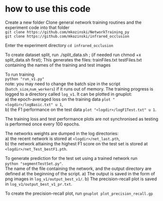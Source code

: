 # how to use this code

Create a new folder
Clone general network training routines and the experiment code into that folder  
`git clone https://github.com/mkozinski/NetworkTraining_py`  
`git clone https://github.com/mkozinski/infrared_occlusion`  

Enter the experiment directory
`cd infrared_occlusion`  

To create dataset split,
run ./split_data.sh <location of the data folder>; (if needed run chmod +x split_data.sh first); 
This generates the files: trainFiles.txt testFiles.txt containing the names of the training and test images

To run training   
`python "run_v1.py"`  
note: you may need to change the batch size in the script (`batch_size`,`num_workers`) if it runs out of memory.
The training progress is logged to a directory called `log_v1`. It can be plotted in gnuplot:  
a) the epoch-averaged loss on the training data `plot "<logdir>/logBasic.txt" u 1`,  
b) the F1 performance on the test data `plot "<logdir>/logF1Test.txt" u 1`.

The training loss and test performance plots are not synchronised as testing is performed once every 100 epochs.

The networks weights are dumped in the log directories:  
a) the recent network is stored at `<logdir>/net_last.pth`,  
b) the network attaining the highest F1 score on the test set is stored at `<logdir>/net_Test_bestF1.pth`.

To generate prediction for the test set using a trained network run  
`python "segmentTestSet.py"`.  
The name of the file containing the network, and the output directory are defined at the beginning of the script.
a) The output is saved in the form of png images in `log_v1/output_best_v1/`.
b) The precision-recall plot is saved in `log_v1/output_best_v1_pr.txt`.

To create the precision-recall plot, run
`gnuplot plot_precision_recall.gp`


